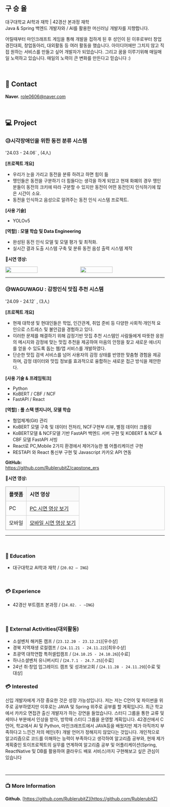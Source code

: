 ## 구 승 율

대구대학교 AI학과 재학 | 42경산 본과정 재학</br>
Java & Spring 백엔드 개발자와 / AI를 활용한 머신러닝 개발자를 지향합니다.

어릴때부터 마인크래프트 게임을 통해 개발을 접하게 된 후
성인이 된 이후로부터 창업경진대회, 창업동아리, 대외활동 등 여러 활동을 했습니다.
아이디어에만 그치지 않고 직접 원하는 서비스를 만들고 싶어 개발자가 되었습니다. 그리고 꿈을 이루기위해 매일매일 노력하고 있습니다. 매일의 노력이 큰 변화를 만든다고 믿습니다 :)

&nbsp;  

## 📧 Contact
**Naver.** role0606@naver.com     

&nbsp;

## 💻 Project

### 😥시각장애인을 위한 동전 분류 시스템
'24.03 - 24.06` , (4人)

**[프로젝트 개요]**
- 우리가 눈을 가리고 동전을 분류 하려고 하면 힘이 듦
- 맹인들은 동전을 구분하기 더 힘들다는 생각을 하게 되었고 현재 화폐의 경우 맹인분들이 동전의 크키에 따라 구분할 수 있지만 동전이 어떤 동전인지 인식하기에 많은 시간이 소요.
- 동전을 인식하고 음성으로 알려주는 동전 인식 시스템 프로젝트.

**[사용 기술]**
- YOLOv5

**[역할] : 모델 학습 및 Data Engineering**
- 완성된 동전 인식 모델 및 모델 평가 및 최적화.
- 실시간 결과 도출 시스템 구축 및 분류 동전 음성 출력 시스템 제작

**🎥시연 영상:**  
<div style="display: flex; gap: 10px;">
    <img src="https://github.com/user-attachments/assets/402c736b-fe64-452e-9d7a-92d75e6467a3" width="45%">
    <img src="https://github.com/user-attachments/assets/03becf08-4443-48e5-b987-e3d19bb950e9" width="45%">
</div>

---

### 😥WAGUWAGU : 감정인식 맛집 추천 시스템
'24.09 - 24.12` , (3人)

**[프로젝트 개요]**
- 현재 대학생 및 현대인들은 학업, 인간관계, 취업 준비 등 다양한 사회적·개인적 요인으로 스트레스 및 불안감을 경험하고 있다.
-  이러한 문제를 해결하기 위해 감정기반 맛집 추천 시스템인 사람들에게 따뜻한 응원의 메시지와 감정에 맞는 맛집 추천을 제공하여 마음의 안정을 찾고 새로운 에너지를 얻을 수 있도록 돕는 웹/앱 서비스를 개발하였다.
- 단순한 맛집 검색 서비스를 넘어 사용자의 감정 상태를 반영한 맞춤형 경험을 제공하며, 감정 데이터와 맛집 정보를 효과적으로 융합하는 새로운 접근 방식을 제안한다.

**[사용 기술 & 프레임워크]**
- Python
- KoBERT / CBF / NCF
- FastAPI / React

**[역할] : 풀 스택 엔지니어, 모델 학습**
- 협업체계(Git) 관리
- KoBERT 모델 구축 및 데이터 전처리, NCF구현부 리뷰, 별점 데이터 크롤링
- KoBERT모델 & NCF모델 기반 FastAPI 백엔드 서버 구현 및 KOBERT & NCF & CBF 모델 FastAPI 서빙
- React로 PC,Mobile 2가지 환경에서 제어가능한 웹 어플리케이션 구현
- RESTAPI 와 React 통신부 구현 및 Javascript 카카오 API 연동

**GitHub:**  
https://github.com/RublerubitZ/capstone_ers

**🎥시연 영상:**  
<table style="width: 100%; border-collapse: collapse; border: 1px solid #ccc;">
    <thead>
        <tr style="background-color: #f9f9f9; text-align: left;">
            <th style="padding: 10px; border: 1px solid #ccc;">플랫폼</th>
            <th style="padding: 10px; border: 1px solid #ccc;">시연 영상</th>
        </tr>
    </thead>
    <tbody>
        <tr>
            <td style="padding: 10px; border: 1px solid #ccc;">PC</td>
            <td style="padding: 10px; border: 1px solid #ccc;">
                <a href="https://github.com/user-attachments/assets/4771c6e3-bb77-4f40-ad96-4b5782df5c5b" target="_blank">PC 시연 영상 보기</a>
            </td>
        </tr>
        <tr>
            <td style="padding: 10px; border: 1px solid #ccc;">모바일</td>
            <td style="padding: 10px; border: 1px solid #ccc;">
                <a href="https://github.com/user-attachments/assets/1c8affcf-27ab-4fce-82b0-87871b93f10e" target="_blank">모바일 시연 영상 보기</a>
            </td>
        </tr>
    </tbody>
</table>

---

&nbsp;

###

### 📙 Education
- 대구대학교 AI학과 재학  / (`20.02 – ING`)

&nbsp;  

### 💳 Experience
- 42경산 부트캠프 본과정 / (`24.02. - ~ING`)

&nbsp;

### 🏅 External Activities(대외활동)
- 소설벤처 해커톤 캠프 /  (`23.12.20 - 23.12.21`)[우수상]
- 경북 지역재생 로컬캠프 / (`24.11.21 - 24.11.22`)[최우수상]
- 초광역 대학연합 특허셀럽캠프 / (`24.10.25 - 24.10.26`)[수료]
- 하나소셜벤처 유니버시티 / (`24.7.1 - 24.7.25`)[수료]
- 24년 취·창업 업그레이드 캠프 및 성과보고회 / (`24.11.28 - 24.11.29`)[수료 및 대상]
&nbsp; 

### 💳 Interested
신입 개발자에게 가장 중요한 것은 성장 가능성입니다. 저는 저는 C언어 및 파이썬을 위주로 공부하였지만 이후로는 JAVA 및 Spring 위주로 공부를 할 계획입니다.
최근 학교에서 카카오 면접관 출신 개발자가 하는 강연을 들었습니다. 스터디 그룹을 통한 교류 및 세미나 부분에서 인상을 받아, 방학때 스터디 그룹을 운영할 계획입니다.
42경산에서 C언어, 학교에서 AI 및 Python, 마인크래프트에서 JAVA등을 배웠지만 제가 아직까지 부족하다고 느낀건 저의 메인(주) 개발 언어가 정해지지 않았다는 것입니다.
개인적으로 알고리즘으로 코드를 이해하는 능력이 부족하다고 생각하여 알고리즘 공부와, 현재 제가 계획중인 토이프로젝트의 실무를 연계하여
알고리즘 공부 및 어플리케이션(Spring, ReactNative 및 DB를 활용하여 클라우드 배포 서비스)까지 구현해보고 싶은 관심이 있습니다

&nbsp;

---

### 📺 More Information

**Github.**  [https://github.com/RublerubitZ](https://github.com/RublerubitZ)
